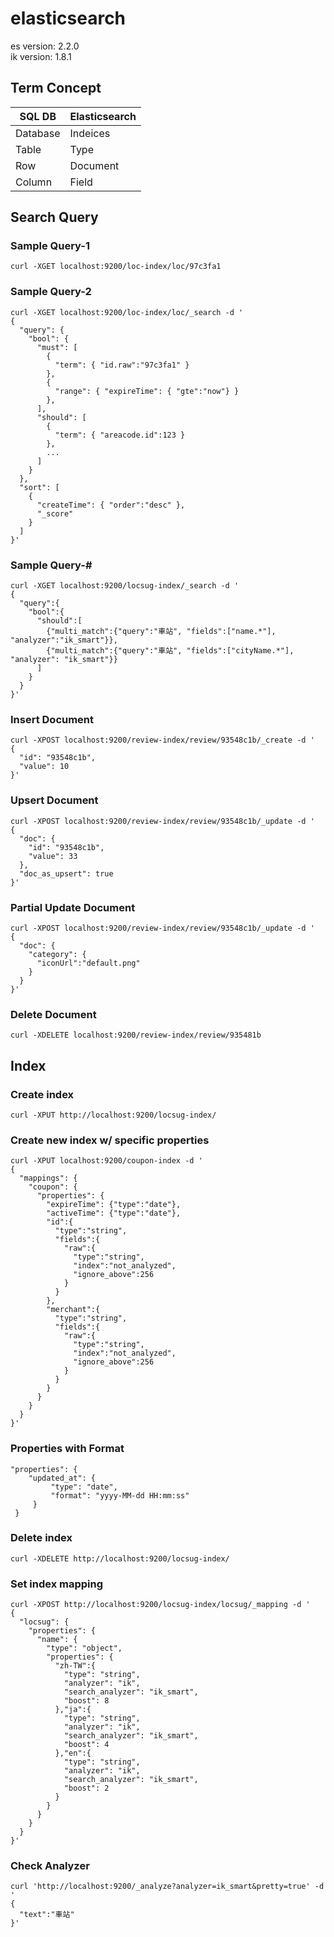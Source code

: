# elasticsearch

es version: 2.2.0  
ik version: 1.8.1

## Term Concept
|SQL DB|Elasticsearch|
|---|---|
|Database|Indeices|
|Table|Type|
|Row|Document|
|Column|Field|

## Search Query
### Sample Query-1
```
curl -XGET localhost:9200/loc-index/loc/97c3fa1
```

### Sample Query-2
```
curl -XGET localhost:9200/loc-index/loc/_search -d '
{
  "query": {
    "bool": {
      "must": [
        {
          "term": { "id.raw":"97c3fa1" }
        },
        {
          "range": { "expireTime": { "gte":"now"} }
        },
      ],
      "should": [
        {
          "term": { "areacode.id":123 }
        },
        ...
      ]
    }
  },
  "sort": [
    {
      "createTime": { "order":"desc" },
      "_score"
    }
  ]
}'
```

### Sample Query-#
```
curl -XGET localhost:9200/locsug-index/_search -d '
{ 
  "query":{
    "bool":{
      "should":[
        {"multi_match":{"query":"車站", "fields":["name.*"], "analyzer":"ik_smart"}},
        {"multi_match":{"query":"車站", "fields":["cityName.*"], "analyzer": "ik_smart"}}
      ]
    }
  }
}'
```

### Insert Document
```
curl -XPOST localhost:9200/review-index/review/93548c1b/_create -d '
{
  "id": "93548c1b",
  "value": 10
}'
```

### Upsert Document 
```
curl -XPOST localhost:9200/review-index/review/93548c1b/_update -d '
{
  "doc": {
    "id": "93548c1b",
    "value": 33
  },
  "doc_as_upsert": true
}'
```

### Partial Update Document
```
curl -XPOST localhost:9200/review-index/review/93548c1b/_update -d '
{
  "doc": {
    "category": {
      "iconUrl":"default.png"
    }
  }
}'
```

### Delete Document
```
curl -XDELETE localhost:9200/review-index/review/935481b
```

## Index

### Create index
```
curl -XPUT http://localhost:9200/locsug-index/
```

### Create new index w/ specific properties
```
curl -XPUT localhost:9200/coupon-index -d '
{
  "mappings": {
    "coupon": {
      "properties": {
        "expireTime": {"type":"date"},
        "activeTime": {"type":"date"},
        "id":{
          "type":"string",
          "fields":{
            "raw":{
              "type":"string",
              "index":"not_analyzed",
              "ignore_above":256
            }
          }
        },
        "merchant":{
          "type":"string",
          "fields":{
            "raw":{
              "type":"string",
              "index":"not_analyzed",
              "ignore_above":256
            }
          }
        }
      }
    }
  }
}'
```

### Properties with Format
```
"properties": {
    "updated_at": {
         "type": "date",
         "format": "yyyy-MM-dd HH:mm:ss"
     }
 }
```

### Delete index
```
curl -XDELETE http://localhost:9200/locsug-index/
```

### Set index mapping
```
curl -XPOST http://localhost:9200/locsug-index/locsug/_mapping -d '
{
  "locsug": {
    "properties": {
      "name": {
        "type": "object",
        "properties": {
          "zh-TW":{
            "type": "string",
            "analyzer": "ik",
            "search_analyzer": "ik_smart",
            "boost": 8
          },"ja":{
            "type": "string",
            "analyzer": "ik",
            "search_analyzer": "ik_smart",
            "boost": 4
          },"en":{
            "type": "string",
            "analyzer": "ik",
            "search_analyzer": "ik_smart",
            "boost": 2
          }
        }
      }
    }
  }
}'
```

### Check Analyzer
```
curl 'http://localhost:9200/_analyze?analyzer=ik_smart&pretty=true' -d '
{
  "text":"車站"
}'
```



